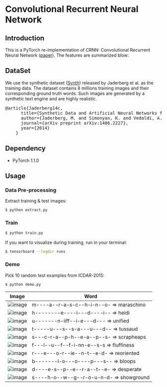 # Convolutional Recurrent Neural Network

## Introduction

This is a PyTorch re-implementation of CRNN: Convolutional Recurrent Neural Network ([paper](https://arxiv.org/pdf/1507.05717.pdf)). The features are summarized blow:


## DataSet

We use the synthetic dataset ([Synth](http://www.robots.ox.ac.uk/~vgg/data/text/)) released by Jaderberg et al. as the training data. The dataset contains 8 millions training images and their corresponding ground truth words.
Such images are generated by a synthetic text engine and are highly realistic.

<pre>
@article{Jaderberg14c,
      title={Synthetic Data and Artificial Neural Networks for Natural Scene Text Recognition},
      author={Jaderberg, M. and Simonyan, K. and Vedaldi, A. and Zisserman, A.},
      journal={arXiv preprint arXiv:1406.2227},
      year={2014}
    }
</pre>

## Dependency

- PyTorch 1.1.0

## Usage
### Data Pre-processing
Extract training & test images:
```bash
$ python extract.py
```

### Train
```bash
$ python train.py
```

If you want to visualize during training, run in your terminal:
```bash
$ tensorboard --logdir runs
```

### Demo
Pick 10 random test examples from ICDAR-2015:
```bash
$ python demo.py
```

Image| Word|
|----|----|
|![image](https://github.com/foamliu/CRNN/raw/master/images/img_0.jpg)|m----a--r-a-s-c--h-i-n--o- => maraschino          |
|![image](https://github.com/foamliu/CRNN/raw/master/images/img_1.jpg)|h--------e----i---d----i-- => heidi               |
|![image](https://github.com/foamliu/CRNN/raw/master/images/img_2.jpg)|u-------n-iiff--i-e---d--- => unified             |
|![image](https://github.com/foamliu/CRNN/raw/master/images/img_3.jpg)|t-----u---s--s-a---u---d-- => tussaud             |
|![image](https://github.com/foamliu/CRNN/raw/master/images/img_4.jpg)|s---c-r-a--p-h--e-a--p--s- => scrapheaps          |
|![image](https://github.com/foamliu/CRNN/raw/master/images/img_5.jpg)|f---l--u--f--f-i-nn-e--s-s => fluffiness          |
|![image](https://github.com/foamliu/CRNN/raw/master/images/img_6.jpg)|r---e---o-r--ie--n-t--e-d- => reoriented          |
|![image](https://github.com/foamliu/CRNN/raw/master/images/img_7.jpg)|b-------l-o---o----p---s-- => bloops              |
|![image](https://github.com/foamliu/CRNN/raw/master/images/img_8.jpg)|d----e-s--p--e--r-a--t--e- => desperate           |
|![image](https://github.com/foamliu/CRNN/raw/master/images/img_9.jpg)|s----h-o--w--g--r-o-u-n-d- => showground          |